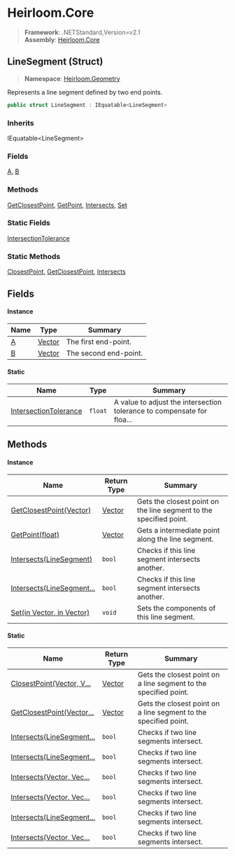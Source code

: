# Heirloom.Core

> **Framework**: .NETStandard,Version=v2.1  
> **Assembly**: [Heirloom.Core][0]

## LineSegment (Struct)

> **Namespace**: [Heirloom.Geometry][0]

Represents a line segment defined by two end points.

```cs
public struct LineSegment : IEquatable<LineSegment>
```

### Inherits

IEquatable\<LineSegment>

### Fields

[A][1], [B][2]

### Methods

[GetClosestPoint][3], [GetPoint][4], [Intersects][5], [Set][6]

### Static Fields

[IntersectionTolerance][7]

### Static Methods

[ClosestPoint][8], [GetClosestPoint][3], [Intersects][5]

## Fields

#### Instance

| Name   | Type        | Summary               |
|--------|-------------|-----------------------|
| [A][1] | [Vector][9] | The first end-point.  |
| [B][2] | [Vector][9] | The second end-point. |

#### Static

| Name                       | Type    | Summary                                                                |
|----------------------------|---------|------------------------------------------------------------------------|
| [IntersectionTolerance][7] | `float` | A value to adjust the intersection tolerance to compensate for floa... |

## Methods

#### Instance

| Name                           | Return Type | Summary                                                            |
|--------------------------------|-------------|--------------------------------------------------------------------|
| [GetClosestPoint(Vector)][3]   | [Vector][9] | Gets the closest point on the line segment to the specified point. |
| [GetPoint(float)][4]           | [Vector][9] | Gets a intermediate point along the line segment.                  |
| [Intersects(LineSegment)][5]   | `bool`      | Checks if this line segment intersects another.                    |
| [Intersects(LineSegment...][5] | `bool`      | Checks if this line segment intersects another.                    |
| [Set(in Vector, in Vector)][6] | `void`      | Sets the components of this line segment.                          |

#### Static

| Name                           | Return Type | Summary                                                          |
|--------------------------------|-------------|------------------------------------------------------------------|
| [ClosestPoint(Vector, V...][8] | [Vector][9] | Gets the closest point on a line segment to the specified point. |
| [GetClosestPoint(Vector...][3] | [Vector][9] | Gets the closest point on a line segment to the specified point. |
| [Intersects(LineSegment...][5] | `bool`      | Checks if two line segments intersect.                           |
| [Intersects(LineSegment...][5] | `bool`      | Checks if two line segments intersect.                           |
| [Intersects(Vector, Vec...][5] | `bool`      | Checks if two line segments intersect.                           |
| [Intersects(Vector, Vec...][5] | `bool`      | Checks if two line segments intersect.                           |
| [Intersects(LineSegment...][5] | `bool`      | Checks if two line segments intersect.                           |
| [Intersects(Vector, Vec...][5] | `bool`      | Checks if two line segments intersect.                           |

[0]: ../../Heirloom.Core.md
[1]: LineSegment/A.md
[2]: LineSegment/B.md
[3]: LineSegment/GetClosestPoint.md
[4]: LineSegment/GetPoint.md
[5]: LineSegment/Intersects.md
[6]: LineSegment/Set.md
[7]: LineSegment/IntersectionTolerance.md
[8]: LineSegment/ClosestPoint.md
[9]: ../Heirloom/Vector.md
